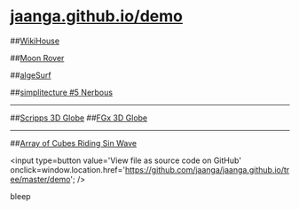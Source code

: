 [jaanga.github.io/demo]( http://jaanga.github.io/demo )
===

<span style=display:none; >[View as web page]( http://jaanga.github.io/demo/ "View file as a web page." ) </span>  

##[WikiHouse]( http://wikihouse.github.io/viewer-experiments/display-wikihouse-stepup1/display-wikihouse-stepup1-r2-phone.html )

##[Moon Rover]( http://jaanga.github.io/terrain-r2/viewers/moon-viewer/moon-viewer-r4-phone.html )

##[algeSurf]( http://jaanga.github.io/algesurf/parametric-equations/r4/algesurf-pe-r4.html )

##[simplitecture #5 Nerbous]( http://atechathon.github.io/simplitechture/simplitechture-05-nerbous.html )

---

##[Scripps 3D Globe]( http://jaanga.github.io/terrain-srtm30-plus-viewers/png-tms7-viewer-3d-globe-low/r3/png-tms7-viewer-3d-globe-low.html )
##[FGx 3D Globe]( http://fgx.github.io/fgx-globe/fgx-globe-r5/index.html )

---
<!--
#[Art Scott Orbit Thingy]( http://theo-armour.github.io/explayrimental/art-scott/art-scott-orbit-thingy.html )
-->
##[Array of Cubes Riding Sin Wave]( http://theo-armour.github.io/explayrimental/tumblrs/2014-11-27-2d-array-cubes-sin-wave.html )

<input type=button value='View file as source code on GitHub' onclick=window.location.href='https://github.com/jaanga/jaanga.github.io/tree/master/demo'; />

bleep
